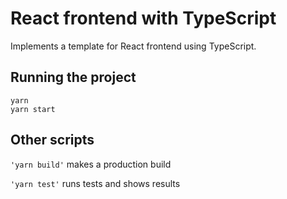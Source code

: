 # React frontend with TypeScript

Implements a template for React frontend using TypeScript.

## Running the project

```
yarn
yarn start
```

## Other scripts

`'yarn build'` makes a production build

`'yarn test'` runs tests and shows results

